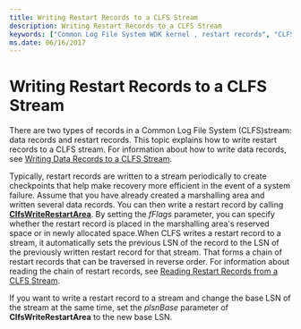```yaml
---
title: Writing Restart Records to a CLFS Stream
description: Writing Restart Records to a CLFS Stream
keywords: ["Common Log File System WDK kernel , restart records", "CLFS WDK kernel , restart records", "restart records WDK CLFS", "checkpoints WDK CLFS"]
ms.date: 06/16/2017
---
```


# Writing Restart Records to a CLFS Stream





There are two types of records in a Common Log File System (CLFS)stream: data records and restart records. This topic explains how to write restart records to a CLFS stream. For information about how to write data records, see [Writing Data Records to a CLFS Stream](writing-data-records-to-a-clfs-stream.md).

Typically, restart records are written to a stream periodically to create checkpoints that help make recovery more efficient in the event of a system failure. Assume that you have already created a marshalling area and written several data records. You can then write a restart record by calling [**ClfsWriteRestartArea**](/windows-hardware/drivers/ddi/wdm/nf-wdm-clfswriterestartarea). By setting the *fFlags* parameter, you can specify whether the restart record is placed in the marshalling area's reserved space or in newly allocated space.When CLFS writes a restart record to a stream, it automatically sets the previous LSN of the record to the LSN of the previously written restart record for that stream. That forms a chain of restart records that can be traversed in reverse order. For information about reading the chain of restart records, see [Reading Restart Records from a CLFS Stream](reading-restart-records-from-a-clfs-stream.md).

If you want to write a restart record to a stream and change the base LSN of the stream at the same time, set the *plsnBase* parameter of **ClfsWriteRestartArea** to the new base LSN.

 


